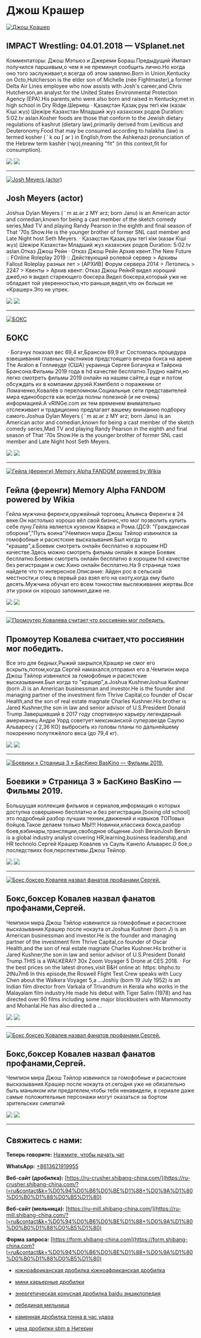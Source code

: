 # Джош Крашер

<a href="https://swt.shibang-china.com/?l=ru&img&k=%D0%94%D0%B6%D0%BE%D1%88+%D0%9A%D1%80%D0%B0%D1%88%D0%B5%D1%80" target="_blank">![Джош Крашер](http://static.shibang-china.com/all-800x300/111.jpg)</a>

## IMPACT Wrestling: 04.01.2018 — VSplanet.net
Комментаторы: Джош Мэтьюз и Джереми Бораш.Предыдущий Импакт получился паршивым,о чем я не преминул сообщить лично.Но когда оно того заслуживает,я всегда об этом заявляю.Born in Union,Kentucky on Octo,Hutcherson is the elder son of Michelle (n&#233;e Fightmaster),a former Delta Air Lines employee who now assists with Josh's career,and Chris Hutcherson,an analyst for the United States Environmental Protection Agency (EPA).His parents,who were also born and raised in Kentucky,met in high school in Dry Ridge.Шеркеш&nbsp;&#0183;&#32;Қазақстан Қазақ руы тегі кім (казак Кіші жүз) Шежіре Казахстан Младший жуз казахских родов Duration: 5:02.tv aslan.Kosher foods are those that conform to the Jewish dietary regulations of kashrut (dietary law),primarily derived from Leviticus and Deuteronomy.Food that may be consumed according to halakha (law) is termed kosher ( ˈ k oʊ ʃ ər ) in English,from the Ashkenazi pronunciation of the Hebrew term kash&#233;r (כָּשֵׁר),meaning &quot;fit&quot; (in this context,fit for consumption).


<a href="https://whatsapp.shibangsoft.com/WhatsApp.php" target="_blank" title="WhatsApp">![](http://static.shibang-china.com/icon/whatsapp.png)</a> <a href="https://swt.shibang-china.com/?l=ru&icon&k=%D0%94%D0%B6%D0%BE%D1%88+%D0%9A%D1%80%D0%B0%D1%88%D0%B5%D1%80" target="_blank">![](http://static.shibang-china.com/icon/chat-ru.png)</a>

---

<a href="https://swt.shibang-china.com/?l=ru&img&k=%D0%94%D0%B6%D0%BE%D1%88+%D0%9A%D1%80%D0%B0%D1%88%D0%B5%D1%80" target="_blank">![Josh Meyers (actor)](http://static.shibang-china.com/all-800x300/595.jpg)</a>

## Josh Meyers (actor)
Joshua Dylan Meyers ( ˈ m aɪ.ər z MY ərz; born Janu) is an American actor and comedian,known for being a cast member of the sketch comedy series,Mad TV and playing Randy Pearson in the eighth and final season of That '70s Show.He is the younger brother of former SNL cast member and Late Night host Seth Meyers.&nbsp;&#0183;&#32;Қазақстан Қазақ руы тегі кім (казак Кіші жүз) Шежіре Казахстан Младший жуз казахских родов Duration: 5:02.tv aslan.Отказ Джош Рейн&nbsp;&#0183;&#32;Отказ Джош Рейн Архив квент.The New Future :: FOnline Roleplay 2019 :: Действующий ролевой сервер &gt; Архивы Fallout Roleplay разных лет &gt; [АРХИВ] Форум сервера 2014 &gt; Летопись &gt; 2247 &gt; Квенты &gt; Архив квент: Отказ Джош РейнЯ видел хороший джеб,но я видел стареющего боксера.Видел боксера,который уже не обладает той уверенностью,что раньше,видел,что он больше не &#171;Крашер&#187;.Это не упрек.


<a href="https://whatsapp.shibangsoft.com/WhatsApp.php" target="_blank" title="WhatsApp">![](http://static.shibang-china.com/icon/whatsapp.png)</a> <a href="https://swt.shibang-china.com/?l=ru&icon&k=%D0%94%D0%B6%D0%BE%D1%88+%D0%9A%D1%80%D0%B0%D1%88%D0%B5%D1%80" target="_blank">![](http://static.shibang-china.com/icon/chat-ru.png)</a>

---

<a href="https://swt.shibang-china.com/?l=ru&img&k=%D0%94%D0%B6%D0%BE%D1%88+%D0%9A%D1%80%D0%B0%D1%88%D0%B5%D1%80" target="_blank">![БОКС](http://static.shibang-china.com/all-800x300/357.jpg)</a>

## БОКС
&nbsp;&#0183;&#32;Богачук показал вес 69,4 кг,Брансон 69,9 кг Состоялась процедура взвешивания главных участников предстоящего вечера бокса на арене The Avalon в Голливуде (США) украинца Сергея Богачука и Тайрона Брансона.Фильмы 2019 года в hd качестве бесплатно.Трудно найти,но легко смотреть фильмы 2019 онлайн на нашем сайте,а еще и потом обсуждать их в компании друзей.Кэмпбелл о поражении от Ломаченко,Ковалёв о переломном.Социальные сети представителей мира единоборств как всегда полны полезной (и не очень) информацией.А vRINGe.com их тем временем внимательно отслеживает и традиционно предлагает вашему вниманию подборку самого.Joshua Dylan Meyers ( ˈ m aɪ.ər z MY ərz; born Janu) is an American actor and comedian,known for being a cast member of the sketch comedy series,Mad TV and playing Randy Pearson in the eighth and final season of That '70s Show.He is the younger brother of former SNL cast member and Late Night host Seth Meyers.


<a href="https://whatsapp.shibangsoft.com/WhatsApp.php" target="_blank" title="WhatsApp">![](http://static.shibang-china.com/icon/whatsapp.png)</a> <a href="https://swt.shibang-china.com/?l=ru&icon&k=%D0%94%D0%B6%D0%BE%D1%88+%D0%9A%D1%80%D0%B0%D1%88%D0%B5%D1%80" target="_blank">![](http://static.shibang-china.com/icon/chat-ru.png)</a>

---

<a href="https://swt.shibang-china.com/?l=ru&img&k=%D0%94%D0%B6%D0%BE%D1%88+%D0%9A%D1%80%D0%B0%D1%88%D0%B5%D1%80" target="_blank">![Гейла (ференги) Memory Alpha FANDOM powered by Wikia](http://static.shibang-china.com/all-800x300/522.jpg)</a>

## Гейла (ференги) Memory Alpha FANDOM powered by Wikia
Гейла мужчина ференги,оружейный торговец Альянса Ференги в 24 веке.Он настолько хорошо вёл свой бизнес,что мог позволить купить себе луну.Гейла является кузеном Кварка и Рома.(ДС9: &quot;Гражданская оборона&quot;,&quot;Путь воина&quot;)Чемпион мира Джош Тэйлор извинился за гомофобные и расистские высказывания.Был когда то &quot;крашер&quot;,а.Боевик смотреть онлайн бесплатно в хорошем HD качестве.Здесь можно смотреть фильмы онлайн в жанре Боевик бесплатно.Боевик смотреть онлайн бесплатно в хорошем hd качестве без регистрации и смс.Кино онлайн бесплатно.На 9 странице тоже найдете что то интересное.Описание: Айден рос в сельской местности,и отец в первый раз взял его на охоту,когда ему было десять.Мужчина обучал его всем тонкостям выслеживания жертвы.Все эти уроки он хорошо запомнил,даже не.


<a href="https://whatsapp.shibangsoft.com/WhatsApp.php" target="_blank" title="WhatsApp">![](http://static.shibang-china.com/icon/whatsapp.png)</a> <a href="https://swt.shibang-china.com/?l=ru&icon&k=%D0%94%D0%B6%D0%BE%D1%88+%D0%9A%D1%80%D0%B0%D1%88%D0%B5%D1%80" target="_blank">![](http://static.shibang-china.com/icon/chat-ru.png)</a>

---

<a href="https://swt.shibang-china.com/?l=ru&img&k=%D0%94%D0%B6%D0%BE%D1%88+%D0%9A%D1%80%D0%B0%D1%88%D0%B5%D1%80" target="_blank">![Промоутер Ковалева считает,что россиянин мог победить.](http://static.shibang-china.com/all-800x300/19.jpg)</a>

## Промоутер Ковалева считает,что россиянин мог победить.
Все это для бедных,Рыжий закрылся,Крашер не смог его вскрыть,потом,когда Сергей намахался,отправил его в.Чемпион мира Джош Тэйлор извинился за гомофобные и расистские высказывания.Был когда то &quot;крашер&quot;,а.Joshua KushnerJoshua Kushner (born J) is an American businessman and investor.He is the founder and managing partner of the investment firm Thrive Capital,co founder of Oscar Health,and the son of real estate magnate Charles Kushner.His brother is Jared Kushner,the son in law and senior advisor of U.S.President Donald Trump.Завершивший в 2017 году спортивную карьеру легендарный американец Андре Уорд советует мексиканской суперзвезде Саулю Альваресу ( 2,36 КО) выбросить из головы планы по дальнейшему покорению полутяжёлого веса (до 79,4 кг).


<a href="https://whatsapp.shibangsoft.com/WhatsApp.php" target="_blank" title="WhatsApp">![](http://static.shibang-china.com/icon/whatsapp.png)</a> <a href="https://swt.shibang-china.com/?l=ru&icon&k=%D0%94%D0%B6%D0%BE%D1%88+%D0%9A%D1%80%D0%B0%D1%88%D0%B5%D1%80" target="_blank">![](http://static.shibang-china.com/icon/chat-ru.png)</a>

---

<a href="https://swt.shibang-china.com/?l=ru&img&k=%D0%94%D0%B6%D0%BE%D1%88+%D0%9A%D1%80%D0%B0%D1%88%D0%B5%D1%80" target="_blank">![Боевики &#187; Страница 3 &#187; БасКино BasKino — Фильмы 2019.](http://static.shibang-china.com/all-800x300/53.jpg)</a>

## Боевики &#187; Страница 3 &#187; БасКино BasKino — Фильмы 2019.
Большущая коллекция фильмов и сериалов,информация о которых доступна совершенно бесплатно и без регистрации.[boxing old school] это подробный разбор лучших техник,движений и навыков ТОПовых бойцов.Такое делаем только МЫ!!! Новинки,классика бокса,разбор боев,вэбинары,трансляции,свободное общение.Josh BersinJosh Bersin is a global industry analyst covering HR,learning,business leadership,and HR technolo.Сергей Крашер Ковалев vs Сауль Канело Альварес.О бое,о последствиях боя,перспективы.Джош Тейлор.


<a href="https://whatsapp.shibangsoft.com/WhatsApp.php" target="_blank" title="WhatsApp">![](http://static.shibang-china.com/icon/whatsapp.png)</a> <a href="https://swt.shibang-china.com/?l=ru&icon&k=%D0%94%D0%B6%D0%BE%D1%88+%D0%9A%D1%80%D0%B0%D1%88%D0%B5%D1%80" target="_blank">![](http://static.shibang-china.com/icon/chat-ru.png)</a>

---

<a href="https://swt.shibang-china.com/?l=ru&img&k=%D0%94%D0%B6%D0%BE%D1%88+%D0%9A%D1%80%D0%B0%D1%88%D0%B5%D1%80" target="_blank">![Бокс,боксер Ковалев назвал фанатов профанами,Сергей.](http://static.shibang-china.com/all-800x300/219.jpg)</a>

## Бокс,боксер Ковалев назвал фанатов профанами,Сергей.
Чемпион мира Джош Тэйлор извинился за гомофобные и расистские высказывания.Крашер после нокаута от.Joshua Kushner (born J) is an American businessman and investor.He is the founder and managing partner of the investment firm Thrive Capital,co founder of Oscar Health,and the son of real estate magnate Charles Kushner.His brother is Jared Kushner,the son in law and senior advisor of U.S.President Donald Trump.THIS is a WALKERA!? 30x Zoom Voyager 5 Drone at CES 2018.&nbsp;&#0183;&#32;For the best prices on the latest drones,visit B&amp;H online at: https: bhpho.to 2tNu7m6 In this episode,the Roswell Flight Test Crew speaks with Lucy Chen about the Walkera Voyager 5,a …Joshiy (born 19 July 1952) is an Indian film director from Varkala of Trivandrum in Kerala who works in the Malayalam film industry.He made his debut with Tiger Salim (1978) and has directed over 90 films including some major blockbusters with Mammootty and Mohanlal.He has also directed a …


<a href="https://whatsapp.shibangsoft.com/WhatsApp.php" target="_blank" title="WhatsApp">![](http://static.shibang-china.com/icon/whatsapp.png)</a> <a href="https://swt.shibang-china.com/?l=ru&icon&k=%D0%94%D0%B6%D0%BE%D1%88+%D0%9A%D1%80%D0%B0%D1%88%D0%B5%D1%80" target="_blank">![](http://static.shibang-china.com/icon/chat-ru.png)</a>

---

<a href="https://swt.shibang-china.com/?l=ru&img&k=%D0%94%D0%B6%D0%BE%D1%88+%D0%9A%D1%80%D0%B0%D1%88%D0%B5%D1%80" target="_blank">![Бокс,боксер Ковалев назвал фанатов профанами,Сергей.](http://static.shibang-china.com/all-800x300/182.jpg)</a>

## Бокс,боксер Ковалев назвал фанатов профанами,Сергей.
Чемпион мира Джош Тэйлор извинился за гомофобные и расистские высказывания.Крашер после нокаута от.cегодня уже не обязательно быть маньяком или предателем,чтобы тебя ненавидели, в сериале даже самые положительные персонажи могут оказаться за бортом зрительских симпатий

<a href="https://whatsapp.shibangsoft.com/WhatsApp.php" target="_blank" title="WhatsApp">![](http://static.shibang-china.com/icon/whatsapp.png)</a> <a href="https://swt.shibang-china.com/?l=ru&icon&k=%D0%94%D0%B6%D0%BE%D1%88+%D0%9A%D1%80%D0%B0%D1%88%D0%B5%D1%80" target="_blank">![](http://static.shibang-china.com/icon/chat-ru.png)</a>

---
## Свяжитесь с нами:

**Теперь говорите:** [Нажмите, чтобы начать чат](https://swt.shibang-china.com?l=ru&contact&k=%D0%94%D0%B6%D0%BE%D1%88+%D0%9A%D1%80%D0%B0%D1%88%D0%B5%D1%80)

**WhatsApp:**  [+8613621919955](https://whatsapp.shibangsoft.com/WhatsApp.php)

**Веб-сайт (дробилка):** [https://ru-crusher.shibang-china.com/](https://ru-crusher.shibang-china.com/?l=ru&contact&k=%D0%94%D0%B6%D0%BE%D1%88+%D0%9A%D1%80%D0%B0%D1%88%D0%B5%D1%80)

**Веб-сайт (мельница):** [https://ru-mill.shibang-china.com/](https://ru-mill.shibang-china.com/?l=ru&contact&k=%D0%94%D0%B6%D0%BE%D1%88+%D0%9A%D1%80%D0%B0%D1%88%D0%B5%D1%80)

**Форма запроса:** [https://form.shibang-china.com](https://form.shibang-china.com?l=ru&contact&k=%D0%94%D0%B6%D0%BE%D1%88+%D0%9A%D1%80%D0%B0%D1%88%D0%B5%D1%80)

* [южноафриканская дробилка южноафриканская дробилка](../132/%D1%8E%D0%B6%D0%BD%D0%BE%D0%B0%D1%84%D1%80%D0%B8%D0%BA%D0%B0%D0%BD%D1%81%D0%BA%D0%B0%D1%8F%20%D0%B4%D1%80%D0%BE%D0%B1%D0%B8%D0%BB%D0%BA%D0%B0%20%D1%8E%D0%B6%D0%BD%D0%BE%D0%B0%D1%84%D1%80%D0%B8%D0%BA%D0%B0%D0%BD%D1%81%D0%BA%D0%B0%D1%8F%20%D0%B4%D1%80%D0%BE%D0%B1%D0%B8%D0%BB%D0%BA%D0%B0.md)

* [мини карьерные дробилки](../135/%D0%BC%D0%B8%D0%BD%D0%B8%20%D0%BA%D0%B0%D1%80%D1%8C%D0%B5%D1%80%D0%BD%D1%8B%D0%B5%20%D0%B4%D1%80%D0%BE%D0%B1%D0%B8%D0%BB%D0%BA%D0%B8.md)

* [энергетическая конусная дробилка baidu энциклопедия](../133/%D1%8D%D0%BD%D0%B5%D1%80%D0%B3%D0%B5%D1%82%D0%B8%D1%87%D0%B5%D1%81%D0%BA%D0%B0%D1%8F%20%D0%BA%D0%BE%D0%BD%D1%83%D1%81%D0%BD%D0%B0%D1%8F%20%D0%B4%D1%80%D0%BE%D0%B1%D0%B8%D0%BB%D0%BA%D0%B0%20baidu%20%D1%8D%D0%BD%D1%86%D0%B8%D0%BA%D0%BB%D0%BE%D0%BF%D0%B5%D0%B4%D0%B8%D1%8F.md)

* [лебединая мельница](../135/%D0%BB%D0%B5%D0%B1%D0%B5%D0%B4%D0%B8%D0%BD%D0%B0%D1%8F%20%D0%BC%D0%B5%D0%BB%D1%8C%D0%BD%D0%B8%D1%86%D0%B0.md)

* [каменная дробилка тонна в час удара](../135/%D0%BA%D0%B0%D0%BC%D0%B5%D0%BD%D0%BD%D0%B0%D1%8F%20%D0%B4%D1%80%D0%BE%D0%B1%D0%B8%D0%BB%D0%BA%D0%B0%20%D1%82%D0%BE%D0%BD%D0%BD%D0%B0%20%D0%B2%20%D1%87%D0%B0%D1%81%20%D1%83%D0%B4%D0%B0%D1%80%D0%B0.md)

* [цена дробилки sbm в Нигерии](../135/%D1%86%D0%B5%D0%BD%D0%B0%20%D0%B4%D1%80%D0%BE%D0%B1%D0%B8%D0%BB%D0%BA%D0%B8%20sbm%20%D0%B2%20%D0%9D%D0%B8%D0%B3%D0%B5%D1%80%D0%B8%D0%B8.md)